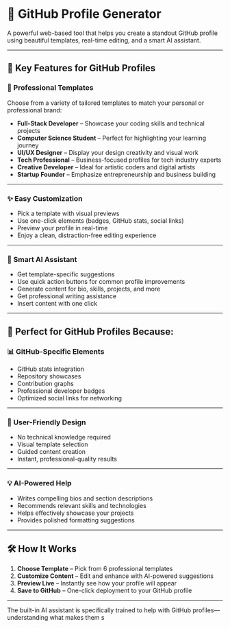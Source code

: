 # 🌟 GitHub Profile Generator

A powerful web-based tool that helps you create a standout GitHub profile using beautiful templates, real-time editing, and a smart AI assistant.

---

## 🌟 Key Features for GitHub Profiles

### 🎨 Professional Templates

Choose from a variety of tailored templates to match your personal or professional brand:

- **Full-Stack Developer** – Showcase your coding skills and technical projects  
- **Computer Science Student** – Perfect for highlighting your learning journey  
- **UI/UX Designer** – Display your design creativity and visual work  
- **Tech Professional** – Business-focused profiles for tech industry experts  
- **Creative Developer** – Ideal for artistic coders and digital artists  
- **Startup Founder** – Emphasize entrepreneurship and business building  

---

### ✨ Easy Customization

- Pick a template with visual previews  
- Use one-click elements (badges, GitHub stats, social links)  
- Preview your profile in real-time  
- Enjoy a clean, distraction-free editing experience  

---

### 🤖 Smart AI Assistant

- Get template-specific suggestions  
- Use quick action buttons for common profile improvements  
- Generate content for bio, skills, projects, and more  
- Get professional writing assistance  
- Insert content with one click  

---

## 🎯 Perfect for GitHub Profiles Because:

### 📊 GitHub-Specific Elements

- GitHub stats integration  
- Repository showcases  
- Contribution graphs  
- Professional developer badges  
- Optimized social links for networking  

---

### 🚀 User-Friendly Design

- No technical knowledge required  
- Visual template selection  
- Guided content creation  
- Instant, professional-quality results  

---

### 💡 AI-Powered Help

- Writes compelling bios and section descriptions  
- Recommends relevant skills and technologies  
- Helps effectively showcase your projects  
- Provides polished formatting suggestions  

---

## 🛠️ How It Works

1. **Choose Template** – Pick from 6 professional templates  
2. **Customize Content** – Edit and enhance with AI-powered suggestions  
3. **Preview Live** – Instantly see how your profile will appear  
4. **Save to GitHub** – One-click deployment to your GitHub profile  

---

The built-in AI assistant is specifically trained to help with GitHub profiles—understanding what makes them s
